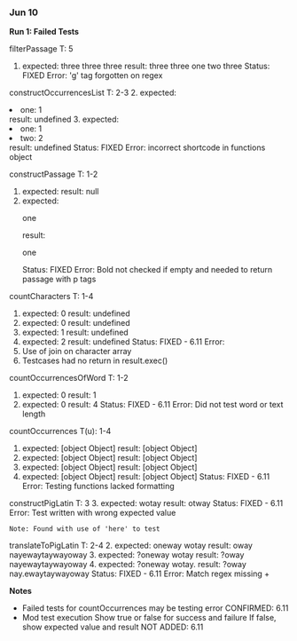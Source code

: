 ### Jun 10

**Run 1: Failed Tests**

filterPassage               T: 5
1.  expected: three three three
    result: three three one two three
Status: FIXED
Error: 'g' tag forgotten on regex

constructOccurrencesList    T: 2-3
2.  expected: <li>one: 1</li>
    result: undefined
3.  expected: <li>one: 1</li><li>two: 2</li>
    result: undefined
Status: FIXED
Error: incorrect shortcode in functions object

constructPassage            T: 1-2
1.  expected: 
    result: null
2.  expected: <p>one</p>
    result: <p>o<strong></strong>n<strong></strong>e</p>
Status: FIXED
Error: Bold not checked if empty and needed to return passage with p tags

countCharacters             T: 1-4
1.  expected: 0
    result: undefined
2.  expected: 0
    result: undefined
3.  expected: 1
    result: undefined
4.  expected: 2
    result: undefined
Status: FIXED - 6.11
Error:
1.  Use of join on character array
2.  Testcases had no return in result.exec()

countOccurrencesOfWord      T: 1-2
1.  expected: 0
    result: 1
2.  expected: 0
    result: 4
Status: FIXED - 6.11
Error: Did not test word or text length

countOccurrences            T(u): 1-4
1.  expected: [object Object]
    result: [object Object]
2.  expected: [object Object]
    result: [object Object]
3.  expected: [object Object]
    result: [object Object]
4.  expected: [object Object]
    result: [object Object]
Status: FIXED - 6.11
Error: Testing functions lacked formatting

constructPigLatin           T: 3
3.  expected: wotay
    result: otway
Status: FIXED - 6.11
Error: Test written with wrong expected value

    Note: Found with use of 'here' to test

translateToPigLatin         T: 2-4
2.  expected: oneway wotay
    result: oway nayewaytaywayoway
3.  expected: ?oneway wotay
    result: ?oway nayewaytaywayoway
4.  expected: ?oneway wotay.
    result: ?oway nay.ewaytaywayoway
Status: FIXED - 6.11
Error: Match regex missing +

**Notes**
- Failed tests for countOccurrences may be testing error CONFIRMED: 6.11
- Mod test execution
  Show true or false for success and failure
  If false, show expected value and result
  NOT ADDED: 6.11